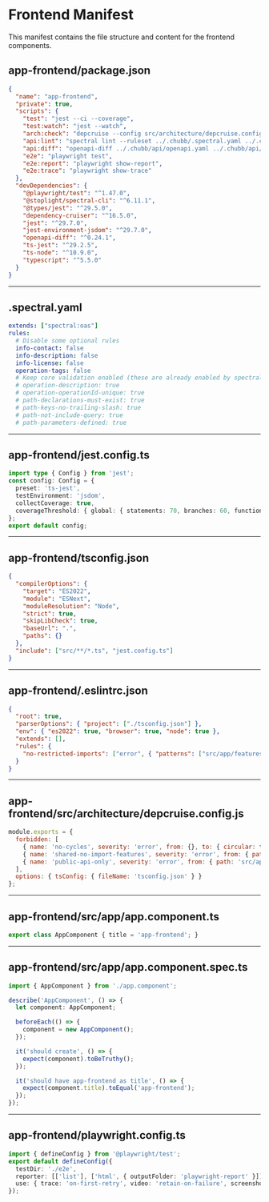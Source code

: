# Frontend Manifest

This manifest contains the file structure and content for the frontend components.

## app-frontend/package.json

```json
{
  "name": "app-frontend",
  "private": true,
  "scripts": {
    "test": "jest --ci --coverage",
    "test:watch": "jest --watch",
    "arch:check": "depcruise --config src/architecture/depcruise.config.js src | dependency-cruiser -",
    "api:lint": "spectral lint --ruleset ../.chubb/.spectral.yaml ../.chubb/api/openapi.yaml",
    "api:diff": "openapi-diff ../.chubb/api/openapi.yaml ../.chubb/api/openapi.yaml",
    "e2e": "playwright test",
    "e2e:report": "playwright show-report",
    "e2e:trace": "playwright show-trace"
  },
  "devDependencies": {
    "@playwright/test": "^1.47.0",
    "@stoplight/spectral-cli": "^6.11.1",
    "@types/jest": "^29.5.0",
    "dependency-cruiser": "^16.5.0",
    "jest": "^29.7.0",
    "jest-environment-jsdom": "^29.7.0",
    "openapi-diff": "^0.24.1",
    "ts-jest": "^29.2.5",
    "ts-node": "^10.9.0",
    "typescript": "^5.5.0"
  }
}

```

---

## .spectral.yaml

```yaml
extends: ["spectral:oas"]
rules:
  # Disable some optional rules
  info-contact: false
  info-description: false  
  info-license: false
  operation-tags: false
  # Keep core validation enabled (these are already enabled by spectral:oas)
  # operation-description: true
  # operation-operationId-unique: true  
  # path-declarations-must-exist: true
  # path-keys-no-trailing-slash: true
  # path-not-include-query: true
  # path-parameters-defined: true

```

---

## app-frontend/jest.config.ts

```typescript
import type { Config } from 'jest';
const config: Config = {
  preset: 'ts-jest',
  testEnvironment: 'jsdom',
  collectCoverage: true,
  coverageThreshold: { global: { statements: 70, branches: 60, functions: 70, lines: 70 } }
};
export default config;

```

---

## app-frontend/tsconfig.json

```json
{
  "compilerOptions": {
    "target": "ES2022",
    "module": "ESNext",
    "moduleResolution": "Node",
    "strict": true,
    "skipLibCheck": true,
    "baseUrl": ".",
    "paths": {}
  },
  "include": ["src/**/*.ts", "jest.config.ts"]
}

```

---

## app-frontend/.eslintrc.json

```json
{
  "root": true,
  "parserOptions": { "project": ["./tsconfig.json"] },
  "env": { "es2022": true, "browser": true, "node": true },
  "extends": [],
  "rules": {
    "no-restricted-imports": ["error", { "patterns": ["src/app/features/*/*", "src/app/shared/*/*"] }]
  }
}

```

---

## app-frontend/src/architecture/depcruise.config.js

```javascript
module.exports = {
  forbidden: [
    { name: 'no-cycles', severity: 'error', from: {}, to: { circular: true } },
    { name: 'shared-no-import-features', severity: 'error', from: { path: '^src/app/shared' }, to: { path: '^src/app/features' } },
    { name: 'public-api-only', severity: 'error', from: { path: 'src/app/(features|shared)/.+' }, to: { path: 'src/app/(features|shared)/.+', pathNot: 'public-api.ts' } }
  ],
  options: { tsConfig: { fileName: 'tsconfig.json' } }
};

```

---

## app-frontend/src/app/app.component.ts

```typescript
export class AppComponent { title = 'app-frontend'; }

```

---

## app-frontend/src/app/app.component.spec.ts

```typescript
import { AppComponent } from './app.component';

describe('AppComponent', () => {
  let component: AppComponent;

  beforeEach(() => {
    component = new AppComponent();
  });

  it('should create', () => {
    expect(component).toBeTruthy();
  });

  it('should have app-frontend as title', () => {
    expect(component.title).toEqual('app-frontend');
  });
});

```

---

## app-frontend/playwright.config.ts

```typescript
import { defineConfig } from '@playwright/test';
export default defineConfig({
  testDir: './e2e',
  reporter: [['list'], ['html', { outputFolder: 'playwright-report' }]],
  use: { trace: 'on-first-retry', video: 'retain-on-failure', screenshot: 'only-on-failure' }
});

```

